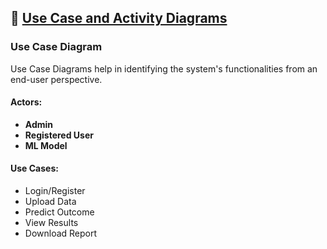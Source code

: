 ## 🧩 <ins>Use Case and Activity Diagrams</ins>

### Use Case Diagram
Use Case Diagrams help in identifying the system's functionalities from an end-user perspective.

#### Actors:
- **Admin**
- **Registered User**
- **ML Model**

#### Use Cases:
- Login/Register
- Upload Data
- Predict Outcome
- View Results
- Download Report
